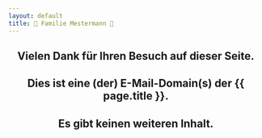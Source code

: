 ```yaml
---
layout: default
title: 👥 Familie Mestermann 👥
---
```


<h2 style="text-align: center;"><strong>Vielen Dank für Ihren Besuch auf dieser Seite.</strong></h2>
<h2 style="text-align: center;"><strong>Dies ist eine (der) E-Mail-Domain(s) der {{ page.title }}.</strong></h2>
<h2 style="text-align: center;"><strong>Es gibt keinen weiteren Inhalt.</strong></h2>
